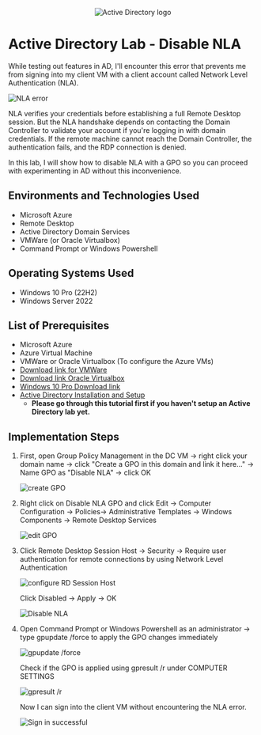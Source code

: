 <p align="center">
<img src="https://i.imgur.com/RgTEis3.png" alt="Active Directory logo"/>
</p>

<h1>Active Directory Lab - Disable NLA</h1>
<p>While testing out features in AD, I'll encounter this error that prevents me from signing into my client VM with a client account called Network Level Authentication (NLA).</p>

<img src="https://i.imgur.com/WBAhkXZ.png" alt="NLA error"/>

<p>NLA verifies your credentials before establishing a full Remote Desktop session. But the NLA handshake depends on contacting the Domain Controller to validate your account if you're logging in with domain credentials. If the remote machine cannot reach the Domain Controller, the authentication fails, and the RDP connection is denied.</p>

In this lab, I will show how to disable NLA with a GPO so you can proceed with experimenting in AD without this inconvenience.
<h2>Environments and Technologies Used</h2>

- Microsoft Azure
- Remote Desktop
- Active Directory Domain Services
- VMWare (or Oracle Virtualbox)
- Command Prompt or Windows Powershell

<h2>Operating Systems Used </h2>

- Windows 10 Pro (22H2)
- Windows Server 2022

<h2>List of Prerequisites</h2>

- Microsoft Azure
- Azure Virtual Machine
- VMWare or Oracle Virtualbox (To configure the Azure VMs)
- <a href="https://knowledge.broadcom.com/external/article/344595/downloading-and-installing-vmware-workst.html" target="_blank">Download link for VMWare</a>
- <a href="https://www.virtualbox.org/wiki/Downloads" target="_blank">Download link Oracle Virtualbox</a>
- <a href="https://drive.google.com/file/d/1gyYBmOUnoNJiZQi3vncEkILpBNRA1fHU/view?usp=sharing" target="_blank">Windows 10 Pro Download link</a>
- <a href="https://github.com/ronaldlam64/active-directory-deployment" target="_blank">Active Directory Installation and Setup</a>
  - **Please go through this tutorial first if you haven't setup an Active Directory lab yet.**
 
<h2>Implementation Steps</h2>

1. First, open Group Policy Management in the DC VM -> right click your domain name -> click "Create a GPO in this domain and link it here..." -> Name GPO as "Disable NLA" -> click OK

   <img src="https://i.imgur.com/Mir5kLR.png" alt="create GPO"/>

2. Right click on Disable NLA GPO and click Edit -> Computer Configuration -> Policies-> Administrative Templates -> Windows Components -> Remote Desktop Services

   <img src="https://i.imgur.com/x3k6lnF.png" alt="edit GPO"/>

3. Click Remote Desktop Session Host -> Security -> Require user authentication for remote connections by using Network Level Authentication

   <img src="https://i.imgur.com/r9zNdHg.png" alt="configure RD Session Host"/>

   Click Disabled -> Apply -> OK

   <img src="https://i.imgur.com/47b9rP8.png" alt="Disable NLA"/>

4. Open Command Prompt or Windows Powershell as an administrator -> type gpupdate /force to apply the GPO changes immediately

   <img src="https://i.imgur.com/ErAtWBd.png" alt="gpupdate /force"/>

   Check if the GPO is applied using gpresult /r under COMPUTER SETTINGS

   <img src="https://i.imgur.com/CIqr5NN.png" alt="gpresult /r"/>

   Now I can sign into the client VM without encountering the NLA error.

   <img src="https://i.imgur.com/kJnPHpX.png" alt="Sign in successful"/>

